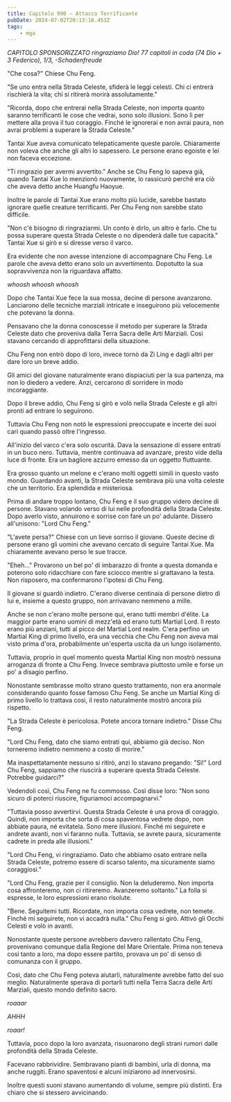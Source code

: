 ```yaml
---
title: Capitolo 990 – Attacco Terrificante
pubDate: 2024-07-02T20:13:16.453Z
tags:
    - mga
---
```



<em>CAPITOLO SPONSORIZZATO ringraziamo Dio!
77 capitoli in coda (74 Dio + 3 Federico), 1/3,
-Schadenfreude</em>


"Che cosa?" Chiese Chu Feng.


"Se uno entra nella Strada Celeste, sfiderà le leggi celesti. Chi ci entrerà rischierà la vita; chi si ritirerà morirà assolutamente."


"Ricorda, dopo che entrerai nella Strada Celeste, non importa quanto saranno terrificanti le cose che vedrai, sono solo illusioni. Sono lì per mettere alla prova il tuo coraggio. Finché le ignorerai e non avrai paura, non avrai problemi a superare la Strada Celeste."


Tantai Xue aveva comunicato telepaticamente queste parole. Chiaramente non voleva che anche gli altri lo sapessero. Le persone erano egoiste e lei non faceva eccezione.


"Ti ringrazio per avermi avvertito." Anche se Chu Feng lo sapeva già, quando Tantai Xue lo menzionò nuovamente, lo rassicurò perché era ciò che aveva detto anche Huangfu Haoyue.


Inoltre le parole di Tantai Xue erano molto più lucide, sarebbe bastato ignorare quelle creature terrificanti. Per Chu Feng non sarebbe stato difficile.


"Non c'è bisogno di ringraziarmi. Un conto è dirlo, un altro è farlo. Che tu possa superare questa Strada Celeste o no dipenderà dalle tue capacità." Tantai Xue si girò e si diresse verso il varco.


Era evidente che non avesse intenzione di accompagnare Chu Feng. Le parole che aveva detto erano solo un avvertimento. Dopotutto la sua sopravvivenza non la riguardava affatto.


*whoosh whoosh whoosh*


Dopo che Tantai Xue fece la sua mossa, decine di persone avanzarono. Lanciarono delle tecniche marziali intricate e inseguirono più velocemente che potevano la donna.


Pensavano che la donna conoscesse il metodo per superare la Strada Celeste dato che proveniva dalla Terra Sacra delle Arti Marziali. Così stavano cercando di approfittarsi della situazione.


Chu Feng non entrò dopo di loro, invece tornò da Zi Ling e dagli altri per dare loro un breve addio.


Gli amici del giovane naturalmente erano dispiaciuti per la sua partenza, ma non lo diedero a vedere. Anzi, cercarono di sorridere in modo incoraggiante.


Dopo il breve addio, Chu Feng si girò e volò nella Strada Celeste e gli altri pronti ad entrare lo seguirono.


Tuttavia Chu Feng non notò le espressioni preoccupate e incerte dei suoi cari quando passò oltre l'ingresso.


All'inizio del varco c'era solo oscurità. Dava la sensazione di essere entrati in un buco nero. Tuttavia, mentre continuava ad avanzare, presto vide della luce di fronte. Era un bagliore azzurro emesso da un oggetto fluttuante.


Era grosso quanto un melone e c'erano molti oggetti simili in questo vasto mondo. Guardando avanti, la Strada Celeste sembrava più una volta celeste che un territorio. Era splendida e misteriosa.


Prima di andare troppo lontano, Chu Feng e il suo gruppo videro decine di persone. Stavano volando verso di lui nelle profondità della Strada Celeste. Dopo averlo visto, annuirono e sorrise con fare un po' adulante. Dissero all'unisono: "Lord Chu Feng."


"L'avete persa?" Chiese con un lieve sorriso il giovane. Queste decine di persone erano gli uomini che avevano cercato di seguire Tantai Xue. Ma chiaramente avevano perso le sue tracce.


"Eheh..." Provarono un bel po' di imbarazzo di fronte a questa domanda e poterono solo ridacchiare con fare sciocco mentre si grattavano la testa. Non risposero, ma confermarono l'ipotesi di Chu Feng.


Il giovane si guardò indietro. C'erano diverse centinaia di persone dietro di lui e, insieme a questo gruppo, non arrivavano nemmeno a mille.


Anche se non c'erano molte persone qui, erano tutti membri d'élite. La maggior parte erano uomini di mezz'età ed erano tutti Martial Lord. Il resto erano più anziani, tutti al picco del Martial Lord realm. C'era perfino un Martial King di primo livello, era una vecchia che Chu Feng non aveva mai visto prima d'ora, probabilmente un'esperta uscita da un lungo isolamento.


Tuttavia, proprio in quel momento questa Martial King non mostrò nessuna arroganza di fronte a Chu Feng. Invece sembrava piuttosto umile e forse un po' a disagio perfino.


Nonostante sembrasse molto strano questo trattamento, non era anormale considerando quanto fosse famoso Chu Feng. Se anche un Martial King di primo livello lo trattava così, il resto naturalmente mostrò ancora più rispetto.


"La Strada Celeste è pericolosa. Potete ancora tornare indietro." Disse Chu Feng.


"Lord Chu Feng, dato che siamo entrati qui, abbiamo già deciso. Non torneremo indietro nemmeno a costo di morire."


Ma inaspettatamente nessuno si ritirò, anzi lo stavano pregando: "Sì!" Lord Chu Feng, sappiamo che riuscirà a superare questa Strada Celeste. Potrebbe guidarci?"


Vedendoli così, Chu Feng ne fu commosso. Così disse loro: "Non sono sicuro di poterci riuscire, figuriamoci accompagnarvi."


"Tuttavia posso avvertirvi. Questa Strada Celeste è una prova di coraggio. Quindi, non importa che sorta di cosa spaventosa vedrete dopo, non abbiate paura, né evitatela. Sono mere illusioni. Finché mi seguirete e andrete avanti, non vi faranno nulla. Tuttavia, se avrete paura, sicuramente cadrete in preda alle illusioni."


"Lord Chu Feng, vi ringraziamo. Dato che abbiamo osato entrare nella Strada Celeste, potremo essere di scarso talento, ma sicuramente siamo coraggiosi."


"Lord Chu Feng, grazie per il consiglio. Non la deluderemo. Non importa cosa affronteremo, non ci ritireremo. Avanzeremo soltanto." La folla si espresse, le loro espressioni erano risolute.


"Bene. Seguitemi tutti. Ricordate, non importa cosa vedrete, non temete. Finché mi seguirete, non vi accadrà nulla." Chu Feng si girò. Attivò gli Occhi Celesti e volò in avanti.


Nonostante queste persone avrebbero davvero rallentato Chu Feng, provenivano comunque dalla Regione del Mare Orientale. Prima non teneva così tanto a loro, ma dopo essere partito, provava un po' di senso di comunanza con il gruppo.


Così, dato che Chu Feng poteva aiutarli, naturalmente avrebbe fatto del suo meglio. Naturalmente sperava di portarli tutti nella Terra Sacra delle Arti Marziali, questo mondo definito sacro.


*roaaar*


*AHHH*


*roaar!*


Tuttavia, poco dopo la loro avanzata, risuonarono degli strani rumori dalle profondità della Strada Celeste.


Facevano rabbrividire. Sembravano pianti di bambini, urla di donna, ma anche ruggiti. Erano spaventosi e alcuni iniziarono ad innervosirsi.


Inoltre questi suoni stavano aumentando di volume, sempre più distinti. Era chiaro che si stessero avvicinando.
                                


                                



